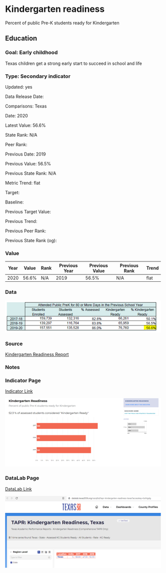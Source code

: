# Kindergarten readiness

Percent of public Pre-K students ready for Kindergarten

## Education

### Goal: Early childhood

Texas children get a strong early start to succeed in school and life

### Type: Secondary indicator

Updated: yes

Data Release Date: 

Comparisons: Texas

Date: 2020

Latest Value: 56.6% 

State Rank: N/A

Peer Rank: 

Previous Date: 2019

Previous Value: 56.5%

Previous State Rank: N/A

Metric Trend: flat

Target: 

Baseline: 

Previous Target Value: 

Previous Trend: 

Previous Peer Rank: 

Previous State Rank (og): 

### Value

| Year |  Value      | Rank     | Previous Year   | Previous Value | Previous Rank | Trend | 
| ----------- | ----------- | ----------- | ----------- | ----------- | ----------- | -----------|
|    2020     | 56.6%       |     N/A      |     2019    |    56.5%     | N/A          | flat     |

### Data

![K Ready](./ready.PNG)

### Source
[Kindergarten Readiness Report](./CrystalReportViewer1.pdf)

### Notes


### Indicator Page

[Indicator Link](https://indicators.texas2036.org/indicator/37)

![Ind](./indicators_page.PNG)

### DataLab Page

[DataLab Link](https://datalab.texas2036.org/cezqfzd/tapr-kindergarten-readiness-texas?accesskey=bshtgdg)

![Ind](./datalab_kg.PNG)


